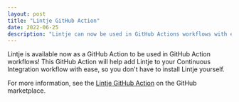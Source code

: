 ```yaml
---
layout: post
title: "Lintje GitHub Action"
date: 2022-06-25
description: "Lintje can now be used in GitHub Actions workflows with ease using the new Lintje GitHub Action. Use it today!"
---
```


Lintje is available now as a GitHub Action to be used in GitHub Action workflows! This GitHub Action will help add Lintje to your Continuous Integration workflow with ease, so you don't have to install Lintje yourself.

For more information, see the [Lintje GitHub Action](https://github.com/marketplace/actions/lintje) on the GitHub marketplace.
